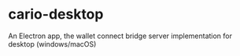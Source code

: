 # cario-desktop

An Electron app, the wallet connect bridge server implementation for desktop (windows/macOS)
